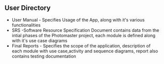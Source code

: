 ## User Directory
- User Manual - Specifies Usage of the App, along with it's various functionalities
- SRS -Software Resource Specification Document contains data from the intial phases of the Photomaster project, each module is defined along with it's use case diagrams
- Final Reports - Specifies the scope of the application, description of each module with use case,activity and sequence diagrams, report also contains testing documentation
